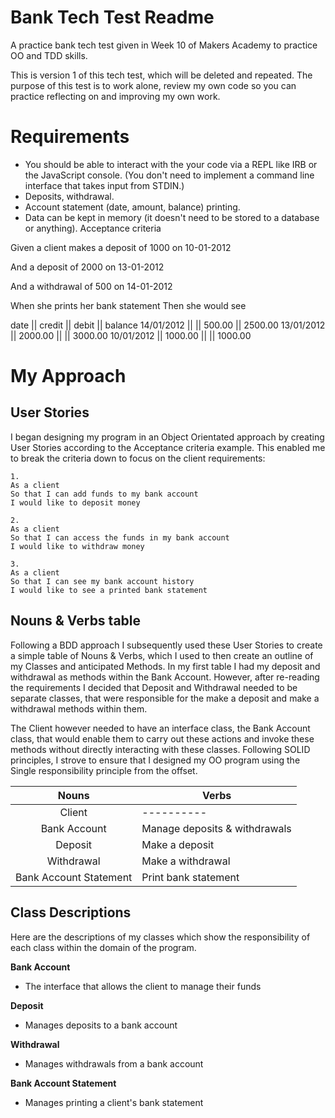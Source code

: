 # Bank Tech Test Readme

A practice bank tech test given in Week 10 of Makers Academy to practice OO and TDD skills.

This is version 1 of this tech test, which will be deleted and repeated. The purpose of this test is to work alone, review my own code so you can practice reflecting on and improving my own work.

# Requirements

* You should be able to interact with the your code via a REPL like IRB or the JavaScript console. (You don't need to implement a command line interface that takes input from STDIN.)
* Deposits, withdrawal.
* Account statement (date, amount, balance) printing.
* Data can be kept in memory (it doesn't need to be stored to a database or anything).
Acceptance criteria


Given a client makes a deposit of 1000 on 10-01-2012

And a deposit of 2000 on 13-01-2012

And a withdrawal of 500 on 14-01-2012

When she prints her bank statement Then she would see

date || credit || debit || balance
14/01/2012 || || 500.00 || 2500.00
13/01/2012 || 2000.00 || || 3000.00
10/01/2012 || 1000.00 || || 1000.00


# My Approach

## User Stories
I began designing my program in an Object Orientated approach by creating User Stories according to the Acceptance criteria example. This enabled me to break the criteria down to focus on the client requirements:

```
1.
As a client
So that I can add funds to my bank account
I would like to deposit money
```

```
2.
As a client
So that I can access the funds in my bank account
I would like to withdraw money
```

```
3.
As a client
So that I can see my bank account history
I would like to see a printed bank statement
```

## Nouns & Verbs table
Following a BDD approach I subsequently used these User Stories to create a simple table of Nouns & Verbs, which I used to then create an outline of my Classes and anticipated Methods. In my first table I had my deposit and withdrawal as methods within the Bank Account. However, after re-reading the requirements I decided that Deposit and Withdrawal needed to be separate classes, that were responsible for the make a deposit and make a withdrawal methods within them.

The Client however needed to have an interface class, the Bank Account class, that would enable them to carry out these actions and invoke these methods without directly interacting with these classes. Following SOLID principles, I strove to ensure that I designed my OO program using the Single responsibility principle from the offset.

| Nouns                   | Verbs                        |
|:-------:                |-------------                 |
| Client                  | ----------                   |
| Bank Account            | Manage deposits & withdrawals|
| Deposit                 | Make a deposit               |
| Withdrawal              | Make a withdrawal            |
| Bank Account Statement  | Print bank statement         |



## Class Descriptions
Here are the descriptions of my classes which show the responsibility of each class within the domain of the program.

**Bank Account**
- The interface that allows the client to manage their funds

**Deposit**
- Manages deposits to a bank account

**Withdrawal**
- Manages withdrawals from a bank account

**Bank Account Statement**
- Manages printing a client's bank statement
